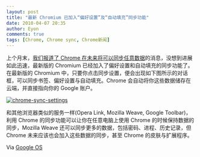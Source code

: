 ```yaml
---
layout: post
title: "最新 Chromium 已加入“偏好设置”及“自动填充”同步功能"
date: 2010-04-07 20:35
author: Eyon
comments: true
tags: [Chrome, Chrome sync, Chrome新闻]
---
```

上个月末，[我们报道了 Chrome 在未来将可以同步任意数据](http://www.chromi.org/archives/3971)的消息，没想到进展如此迅速，最新版的 Chromium 已经加入了偏好设置和自动填充的同步功能了。在最新版的 Chromium 中，只要你点击同步设置，便会出现如下图所示的对话框，可以同步书签、偏好设置与自动填充。Chrome 会自动将你这些数据储存在云端，并直接指向你的 Google 账户。

<a href="http://img.chromi.org/2010/04/chrome-sync-settings.png">![](http://img.chromi.org/2010/04/chrome-sync-settings.png "chrome-sync-settings")</a>

和其他浏览器类似的服务一样(Opera Link, Mozilla Weave, Google Toolbar)，利用 Chrome 的同步功能可以让你在任意电脑上使用 Chrome 的时候保持数据的同步，Mozilla Weave 还可以同步更多的数据，包括密码、进程、历史记录，但 Chrome 未来应该也会加入这些数据的同步，甚至 Chrome 的皮肤与扩展程序。

Via [Google OS](http://googlesystem.blogspot.com/2010/04/chrome-sync-for-settings-and-autofill.html)




